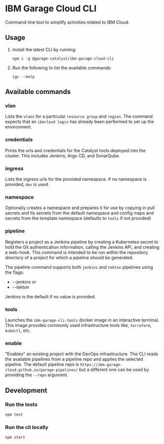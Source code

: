 # IBM Garage Cloud CLI

Command-line tool to simplify activities related to IBM Cloud.

## Usage

1. Install the latest CLI by running:

    ```
    npm i -g @garage-catalyst/ibm-garage-cloud-cli
    ```

2. Run the following to list the available commands:

    ```
    igc --help
    ```

## Available commands

### vlan

Lists the `vlans` for a particular `resource group` and `region`. The command
expects that an `ibmcloud login` has already been performed to set up the
environment.

### credentials

Prints the urls and credentials for the Catalyst tools deployed into the cluster.
This includes Jenkins, Argo CD, and SonarQube.

### ingress

Lists the ingress urls for the provided namespace. If no namespace
is provided, `dev` is used.

### namespace

Optionally creates a namespace and prepares it for use by copying in
pull secrets and tls secrets from the default namespace and config maps and
secrets from the template namespace (defaults to `tools` if not provided)

### pipeline

Registers a project as a Jenkins pipeline by creating a Kubernetes secret to hold 
the Git authentication information, calling the Jenkins API, and creating a web-hook.
This command is intended to be run within the repository directory of a project for 
which a pipeline should be generated.

The pipeline command supports both `jenkins` and `tekton` pipelines using the flags:

- --jenkins or
- --tekton
 
Jenkins is the default if no value is provided. 
 
### tools

Launches the `ibm-garage-cli-tools` docker image in an interactive
terminal. This image provides commonly used infrastructure tools like,
`terraform`, `kubectl`, etc.

### enable

"Enables" an existing project with the DevOps infrastructure. The CLI reads the available 
pipelines from a pipeline repo and applies the selected pipeline. The default pipeline repo
is `https://ibm-garage-cloud.github.io/garage-pipelines/` but a different one can be
used by providing the `--repo` argument. 
 
## Development

### Run the tests

```bash
npm test
```

### Run the cli locally

```bash
npm start
```

